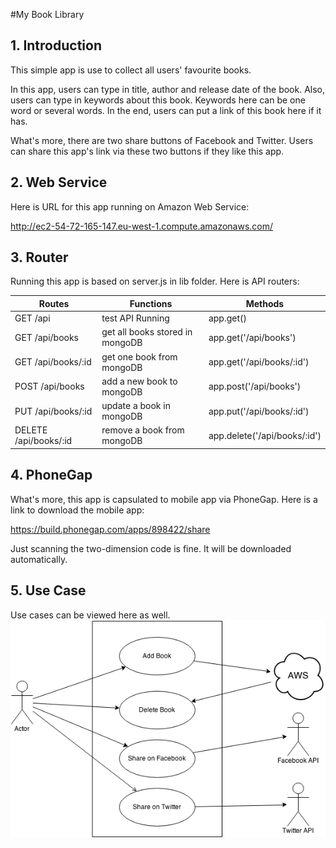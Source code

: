 #My Book Library

## 1. Introduction

This simple app is use to collect all users' favourite books. 

In this app, users can type in title, author and release date of the book. Also, users can type in keywords about this book. Keywords here can be one word or several words. In the end, users can put a link of this book here if it has.

What's more, there are two share buttons of Facebook and Twitter. Users can share this app's link via these two buttons if they like this app.

## 2. Web Service

Here is URL for this app running on Amazon Web Service:

http://ec2-54-72-165-147.eu-west-1.compute.amazonaws.com/


## 3. Router

Running this app is based on server.js in lib folder. Here is API routers:

Routes 			|	Functions							|  Methods
----------------------- |  ----------------------------	| --------------
GET /api 		|	test API Running 					|	app.get()
GET	/api/books	|	get all books stored in mongoDB		|	app.get('/api/books')
GET	/api/books/:id	|	get one book from mongoDB		|	app.get('/api/books/:id')
POST	/api/books	|	add a new book to mongoDB		|	app.post('/api/books')
PUT	/api/books/:id	|	update a book in mongoDB		|	app.put('/api/books/:id')
DELETE	/api/books/:id	|	remove a book from mongoDB	|	app.delete('/api/books/:id')

## 4. PhoneGap

What's more, this app is capsulated to mobile app via PhoneGap. Here is a link to download the mobile app:

https://build.phonegap.com/apps/898422/share

Just scanning the two-dimension code is fine. It will be downloaded automatically.

## 5. Use Case

Use cases can be viewed here as well.
![ScreenShot](bookCollection.png)